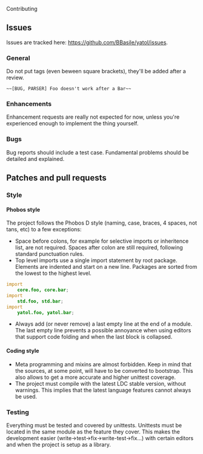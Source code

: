 Contributing

## Issues

Issues are tracked here: https://github.com/BBasile/yatol/issues.

### General

Do not put tags (even beween square brackets), they'll be added after a review.

```
~~[BUG, PARSER] Foo doesn't work after a Bar~~
```

### Enhancements

Enhancement requests are really not expected for now, unless you're experienced enough to implement the thing yourself.

### Bugs

Bug reports should include a test case.
Fundamental problems should be detailed and explained.

## Patches and pull requests

### Style

#### Phobos style

The project follows the Phobos D style (naming, case, braces, 4 spaces, not tans, etc) to a few exceptions:

- Space before colons, for example for selective imports or inheritence list, are not required. Spaces after colon are still required, following standard punctuation rules.
- Top level imports use a single import statement by root package. Elements are indented and start on a new line. Packages are sorted from the lowest to the highest level.

```d
import
    core.foo, core.bar;
import
    std.foo, std.bar;
import
    yatol.foo, yatol.bar;
```

- Always add (or never remove) a last empty line at the end of a module. The last empty line prevents a possible annoyance when using editors that support code folding and when the last block is collapsed.

#### Coding style

- Meta programming and mixins are almost forbidden. Keep in mind that the sources, at some point, will have to be converted to bootstrap. This also allows to get a more accurate and higher unittest coverage.
- The project must compile with the latest LDC stable version, without warnings. This implies that the latest language features cannot always be used.

### Testing

Everything must be tested and covered by unittests.
Unittests must be located in the same module as the feature they cover. This makes the development easier (write->test->fix->write-test->fix...) with certain editors and when the project is setup as a library.
